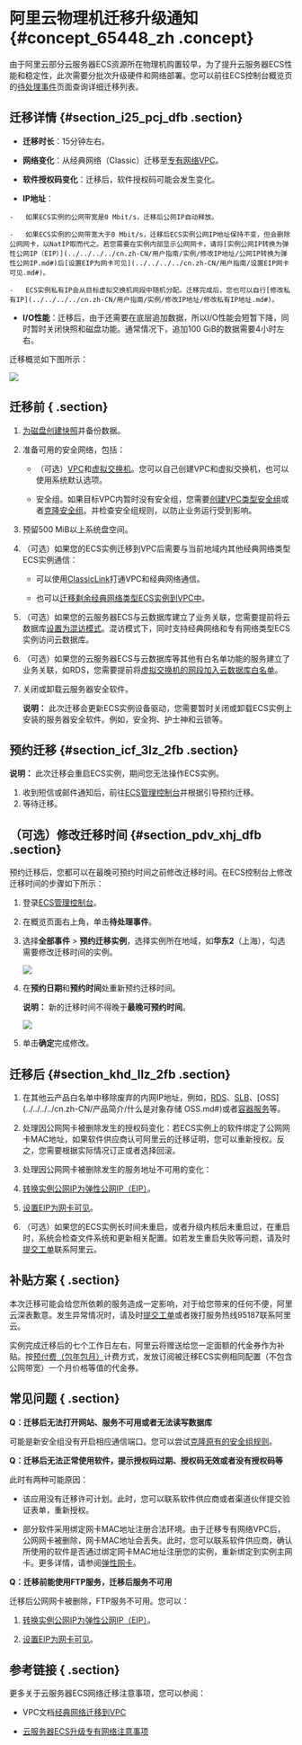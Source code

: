 # 阿里云物理机迁移升级通知 {#concept_65448_zh .concept}

由于阿里云部分云服务器ECS资源所在物理机购置较早，为了提升云服务器ECS性能和稳定性，此次需要分批次升级硬件和网络部署。您可以前往ECS控制台概览页的[待处理事件](https://ecs.console.aliyun.com/#/events/unsettled/securityGroupWarning)页面查询详细迁移列表。

## 迁移详情 {#section_i25_pcj_dfb .section}

-    **迁移时长**：15分钟左右。

-    **网络变化**：从经典网络（Classic）迁移至[专有网络VPC](../../../../cn.zh-CN/产品简介/什么是专有网络.md#)。

-    **软件授权码变化**：迁移后，软件授权码可能会发生变化。

-    **IP地址**：

    -   如果ECS实例的公网带宽是0 Mbit/s，迁移后公网IP自动释放。

    -   如果ECS实例的公网带宽大于0 Mbit/s，迁移后ECS实例公网IP地址保持不变，但会删除公网网卡，以NatIP取而代之。若您需要在实例内部显示公网网卡，请将[实例公网IP转换为弹性公网IP（EIP）](../../../../cn.zh-CN/用户指南/实例/修改IP地址/公网IP转换为弹性公网IP.md#)后[设置EIP为网卡可见](../../../../cn.zh-CN/用户指南/设置EIP网卡可见.md#)。

    -   ECS实例私有IP会从目标虚拟交换机网段中随机分配。迁移完成后，您也可以自行[修改私有IP](../../../../cn.zh-CN/用户指南/实例/修改IP地址/修改私有IP地址.md#)。

-    **I/O性能**：迁移后，由于还需要在底层追加数据，所以I/O性能会短暂下降，同时暂时关闭快照和磁盘功能。通常情况下，追加100 GiB的数据需要4小时左右。


迁移概览如下图所示：

![](http://static-aliyun-doc.oss-cn-hangzhou.aliyuncs.com/assets/img/10948/154511221511990_zh-CN.png)

## 迁移前 { .section}

1.  [为磁盘创建快照](../../../../cn.zh-CN/用户指南/快照/创建快照.md#)并备份数据。

2.  准备可用的安全网络，包括：
    -   （可选）[VPC](../../../../cn.zh-CN/用户指南/管理专有网络.md#)和[虚拟交换机](../../../../cn.zh-CN/用户指南/管理交换机.md#)。您可以自己创建VPC和虚拟交换机，也可以使用系统默认选项。

    -   安全组。如果目标VPC内暂时没有安全组，您需要[创建VPC类型安全组](../../../../cn.zh-CN/用户指南/安全组/创建安全组.md#)或者[克隆安全组](../../../../cn.zh-CN/用户指南/安全组/克隆安全组.md#)。并检查安全组规则，以防止业务运行受到影响。

3.  预留500 MiB以上系统盘空间。

4.  （可选）如果您的ECS实例迁移到VPC后需要与当前地域内其他经典网络类型ECS实例通信：
    -   可以使用[ClassicLink](../../../../cn.zh-CN/用户指南/ClassicLink/ClassicLink概述.md#)打通VPC和经典网络通信。

    -   也可以[迁移剩余经典网络类型ECS实例到VPC中](../../../../cn.zh-CN/最佳实践/经典网络迁移到VPC/迁移方案概述.md#)。

5.  （可选）如果您的云服务器ECS与云数据库建立了业务关联，您需要提前将云数据库[设置为混访模式](../../../../cn.zh-CN/最佳实践/经典网络迁移到VPC/云数据库混访/云数据库混访概述.md#)。混访模式下，同时支持经典网络和专有网络类型ECS实例访问云数据库。
6.  （可选）如果您的云服务器ECS与云数据库等其他有白名单功能的服务建立了业务关联，如RDS，您需要提前将[虚拟交换机的网段加入云数据库白名单](../../../../cn.zh-CN/用户指南/数据安全性/设置白名单.md#)。

7.  关闭或卸载云服务器安全软件。

    **说明：** 此次迁移会更新ECS实例设备驱动，您需要暂时关闭或卸载ECS实例上安装的服务器安全软件。例如，安全狗、护士神和云锁等。


## 预约迁移 {#section_icf_3lz_2fb .section}

**说明：** 此次迁移会重启ECS实例，期间您无法操作ECS实例。

1.  收到短信或邮件通知后，前往[ECS管理控制台](https://ecs.console.aliyun.com/)并根据引导预约迁移。
2.  等待迁移。


## （可选）修改迁移时间 {#section_pdv_xhj_dfb .section}

预约迁移后，您都可以在最晚可预约时间之前修改迁移时间。在ECS控制台上修改迁移时间的步骤如下所示：

1.  登录[ECS管理控制台](https://ecs.console.aliyun.com/)。

2.  在概览页面右上角，单击**待处理事件**。

3.  选择**全部事件** \> **预约迁移实例**，选择实例所在地域，如**华东2**（上海），勾选需要修改迁移时间的实例。

    ![](http://static-aliyun-doc.oss-cn-hangzhou.aliyuncs.com/assets/img/10948/154511221512006_zh-CN.png)

4.  在**预约日期**和**预约时间**处重新预约迁移时间。

    **说明：** 新的迁移时间不得晚于**最晚可预约时间**。

    ![](http://static-aliyun-doc.oss-cn-hangzhou.aliyuncs.com/assets/img/10948/154511221512007_zh-CN.png)

5.  单击**确定**完成修改。


## 迁移后 {#section_khd_llz_2fb .section}

1.  在其他云产品白名单中移除废弃的内网IP地址，例如，[RDS](../../../../cn.zh-CN/产品简介/什么是RDS.md#)、[SLB](../../../../cn.zh-CN/产品简介/什么是负载均衡.md#)、[OSS](../../../../cn.zh-CN/产品简介/什么是对象存储 OSS.md#)或者[容器服务](../../../../cn.zh-CN/产品简介/什么是容器服务.md#)等。

2.  处理因公网网卡被删除发生的授权码变化：若ECS实例上的软件绑定了公网网卡MAC地址，如果软件供应商认可阿里云的迁移证明，您可以重新授权。反之，您需要根据实际情况订正或者选择回滚。

3.  处理因公网网卡被删除发生的服务地址不可用的变化：

1.  [转换实例公网IP为弹性公网IP（EIP）](../../../../cn.zh-CN/用户指南/实例/修改IP地址/公网IP转换为弹性公网IP.md#)。
2.  [设置EIP为网卡可见](../../../../cn.zh-CN/用户指南/设置EIP网卡可见.md#)。
4.  （可选）如果您的ECS实例长时间未重启，或者升级内核后未重启过，在重启时，系统会检查文件系统和更新相关配置。如若发生重启失败等问题，请及时[提交工单](https://selfservice.console.aliyun.com/ticket/createIndex.htm)联系阿里云。


## 补贴方案 { .section}

本次迁移可能会给您所依赖的服务造成一定影响，对于给您带来的任何不便，阿里云深表歉意。发生异常情况时，请及时[提交工单](https://selfservice.console.aliyun.com/ticket/createIndex.htm)或者拨打服务热线95187联系阿里云。

实例完成迁移后的七个工作日左右，阿里云将赠送给您一定面额的代金券作为补贴。按[预付费（包年包月）](../../../../cn.zh-CN/产品定价/预付费（包年包月）.md#)计费方式，发放订阅被迁移ECS实例相同配置（不包含公网带宽）一个月价格等值的代金券。

## 常见问题 { .section}

**Q：迁移后无法打开网站、服务不可用或者无法读写数据库**

可能是新安全组没有开启相应通信端口。您可以尝试[克隆原有的安全组规则](../../../../cn.zh-CN/用户指南/安全组/克隆安全组.md#)。

**Q：迁移后无法正常使用软件，提示授权码过期、授权码无效或者没有授权码等**

此时有两种可能原因：

-   该应用没有迁移许可计划。此时，您可以联系软件供应商或者渠道伙伴提交验证表单，重新授权。

-   部分软件采用绑定网卡MAC地址注册合法环境。由于迁移专有网络VPC后，公网网卡被删除，网卡MAC地址会丢失。此时，您可以联系软件供应商，确认所使用的软件是否通过绑定网卡MAC地址注册您的实例，重新绑定到实例主网卡。更多详情，请参阅[弹性网卡](../../../../cn.zh-CN/产品简介/网络和安全性/弹性网卡.md#)。


**Q：迁移前能使用FTP服务，迁移后服务不可用**

迁移后公网网卡被删除，FTP服务不可用。您可以：

1.  [转换实例公网IP为弹性公网IP（EIP）](../../../../cn.zh-CN/用户指南/实例/修改IP地址/公网IP转换为弹性公网IP.md#)。

2.  [设置EIP为网卡可见](../../../../cn.zh-CN/用户指南/设置EIP网卡可见.md#)。


## 参考链接 { .section}

更多关于云服务器ECS网络迁移注意事项，您可以参阅：

-    VPC文档[经典网络迁移到VPC](../../../../cn.zh-CN/最佳实践/经典网络迁移到VPC/迁移方案概述.md#) 

-    [云服务器ECS升级专有网络注意事项](https://help.aliyun.com/knowledge_detail/65497.html) 


